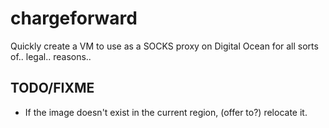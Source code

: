 chargeforward
=============

Quickly create a VM to use as a SOCKS proxy on Digital Ocean for all sorts of..
legal.. reasons..

TODO/FIXME
----------
* If the image doesn't exist in the current region, (offer to?) relocate it.
